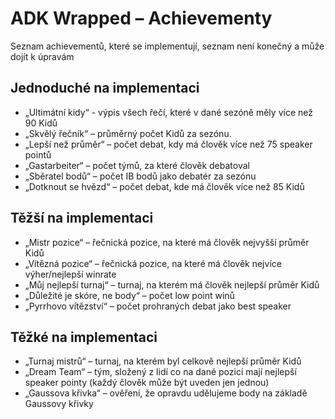 # ADK Wrapped – Achievementy
Seznam achievementů, které se implementují, seznam není konečný a může dojít k úpravám

## Jednoduché na implementaci
- „Ultimátní kidy“ - výpis všech řečí, které v dané sezóně měly více než 90 Kidů
- „Skvělý řečník“ – průměrný počet Kidů za sezónu.
- „Lepší než průměr“ – počet debat, kdy má člověk více než 75 speaker pointů
- „Gastarbeiter“ – počet týmů, za které člověk debatoval
- „Sběratel bodů“ – počet IB bodů jako debatér za sezónu
- „Dotknout se hvězd“ – počet debat, kde má člověk více než 85 Kidů
## Těžší na implementaci
- „Mistr pozice“ – řečnická pozice, na které má člověk nejvyšší průměr Kidů
- „Vítězná pozice“ – řečnická pozice, na které má člověk nejvíce výher/nejlepší winrate
- „Můj nejlepší turnaj“ – turnaj, na kterém má člověk nejlepší průměr Kidů
- „Důležité je skóre, ne body“ – počet low point winů
- „Pyrrhovo vítězství“ – počet prohraných debat jako best speaker
## Těžké na implementaci
- „Turnaj mistrů“ – turnaj, na kterém byl celkově nejlepší průměr Kidů
- „Dream Team“ – tým, složený z lidí co na dané pozici mají nejlepší speaker pointy (každý člověk může být uveden jen jednou)
- „Gaussova křivka“ – ověření, že opravdu udělujeme body na základě Gaussovy křivky 
